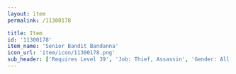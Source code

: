 ```yaml
---
layout: item
permalink: /11300178

title: Item
id: '11300178'
item_name: 'Senior Bandit Bandanna'
icon_url: 'item/icon/11300178.png'
sub_header: ['Requires Level 39', 'Job: Thief, Assassin', 'Gender: All']
---
```

